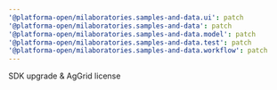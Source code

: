 ```yaml
---
'@platforma-open/milaboratories.samples-and-data.ui': patch
'@platforma-open/milaboratories.samples-and-data': patch
'@platforma-open/milaboratories.samples-and-data.model': patch
'@platforma-open/milaboratories.samples-and-data.test': patch
'@platforma-open/milaboratories.samples-and-data.workflow': patch
---
```


SDK upgrade & AgGrid license
